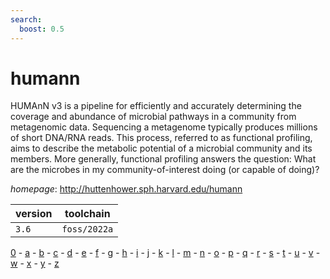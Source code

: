 ```yaml
---
search:
  boost: 0.5
---
```

# humann

HUMAnN v3 is a pipeline for efficiently  and accurately determining the coverage and abundance  of microbial pathways in a community from metagenomic data. Sequencing a metagenome typically produces millions  of short DNA/RNA reads. This process, referred  to as functional profiling, aims to describe the metabolic potential  of a microbial community and its members. More generally,  functional profiling answers the question:  What are the microbes in my community-of-interest doing (or capable of doing)?

*homepage*: <http://huttenhower.sph.harvard.edu/humann>

version | toolchain
--------|----------
``3.6`` | ``foss/2022a``

[0](../0/index.md) - [a](../a/index.md) - [b](../b/index.md) - [c](../c/index.md) - [d](../d/index.md) - [e](../e/index.md) - [f](../f/index.md) - [g](../g/index.md) - [h](../h/index.md) - [i](../i/index.md) - [j](../j/index.md) - [k](../k/index.md) - [l](../l/index.md) - [m](../m/index.md) - [n](../n/index.md) - [o](../o/index.md) - [p](../p/index.md) - [q](../q/index.md) - [r](../r/index.md) - [s](../s/index.md) - [t](../t/index.md) - [u](../u/index.md) - [v](../v/index.md) - [w](../w/index.md) - [x](../x/index.md) - [y](../y/index.md) - [z](../z/index.md)

